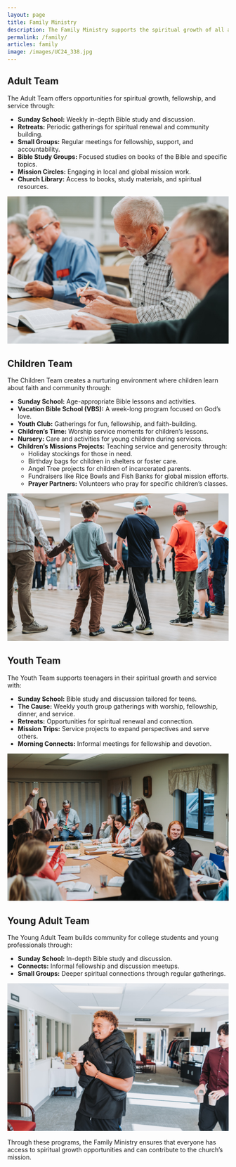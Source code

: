 ```yaml
---
layout: page
title: Family Ministry
description: The Family Ministry supports the spiritual growth of all ages within our church. Through tailored programs for adults, children, youth, and young adults—such as Sunday school, small groups, retreats, and mission opportunities—we foster faith and community. The Children and Youth Teams offer age-appropriate activities and service projects, while the Young Adult Team provides support for college students and young professionals. Together, these ministries help everyone grow in faith.
permalink: /family/
articles: family
image: /images/UC24_338.jpg
---
```



## Adult Team

The Adult Team offers opportunities for spiritual growth, fellowship, and service through:
- **Sunday School:** Weekly in-depth Bible study and discussion.
- **Retreats:** Periodic gatherings for spiritual renewal and community building.
- **Small Groups:** Regular meetings for fellowship, support, and accountability.
- **Bible Study Groups:** Focused studies on books of the Bible and specific topics.
- **Mission Circles:** Engaging in local and global mission work.
- **Church Library:** Access to books, study materials, and spiritual resources.

![Adult Team](/images/UC24_148.jpg)

## Children Team

The Children Team creates a nurturing environment where children learn about faith and community through:

- **Sunday School:** Age-appropriate Bible lessons and activities.
- **Vacation Bible School (VBS):** A week-long program focused on God’s love.
- **Youth Club:** Gatherings for fun, fellowship, and faith-building.
- **Children’s Time:** Worship service moments for children’s lessons.
- **Nursery:** Care and activities for young children during services.
- **Children’s Missions Projects:** Teaching service and generosity through:
  - Holiday stockings for those in need.
  - Birthday bags for children in shelters or foster care.
  - Angel Tree projects for children of incarcerated parents.
  - Fundraisers like Rice Bowls and Fish Banks for global mission efforts.
  - **Prayer Partners:** Volunteers who pray for specific children’s classes.

 ![Adult Team](/images/UC24_574.jpg)

## Youth Team

The Youth Team supports teenagers in their spiritual growth and service with:

- **Sunday School:** Bible study and discussion tailored for teens.
- **The Cause:** Weekly youth group gatherings with worship, fellowship, dinner, and service.
- **Retreats:** Opportunities for spiritual renewal and connection.
- **Mission Trips:** Service projects to expand perspectives and serve others.
- **Morning Connects:** Informal meetings for fellowship and devotion.

![Adult Team](/images/UC24_594.jpg)

## Young Adult Team
The Young Adult Team builds community for college students and young professionals through:
- **Sunday School:** In-depth Bible study and discussion.
- **Connects:** Informal fellowship and discussion meetups.
- **Small Groups:** Deeper spiritual connections through regular gatherings.

![Adult Team](/images/UC24_196.jpg)

Through these programs, the Family Ministry ensures that everyone has access to spiritual growth opportunities and can contribute to the church’s mission.


